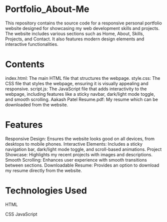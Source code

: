 # Portfolio_About-Me
This repository contains the source code for a responsive personal portfolio website designed for showcasing my web development skills and projects. The website includes various sections such as Home, About, Skills, Projects, and Contact. It also features modern design elements and interactive functionalities.

# Contents
index.html: The main HTML file that structures the webpage.
style.css: The CSS file that styles the webpage, ensuring it is visually appealing and responsive.
script.js: The JavaScript file that adds interactivity to the webpage, including features like a sticky navbar, dark/light mode toggle, and smooth scrolling.
Aakash Patel Resume.pdf: My resume which can be downloaded from the website.
# Features
Responsive Design: Ensures the website looks good on all devices, from desktops to mobile phones.
Interactive Elements: Includes a sticky navigation bar, dark/light mode toggle, and scroll-based animations.
Project Showcase: Highlights my recent projects with images and descriptions.
Smooth Scrolling: Enhances user experience with smooth transitions between sections.
Downloadable Resume: Provides an option to download my resume directly from the website.
# Technologies Used
HTML

CSS
JavaScript
